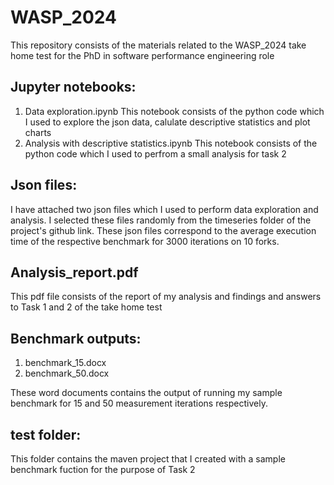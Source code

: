# WASP_2024
This repository consists of the materials related to the WASP_2024 take home test for the PhD in software performance engineering role

## Jupyter notebooks:

1. Data exploration.ipynb
   This notebook consists of the python code which I used to explore the json data, calulate descriptive statistics and plot charts
3. Analysis with descriptive statistics.ipynb
   This notebook consists of the python code which I used to perfrom a small analysis for task 2

## Json files:

I have attached two json files which I used to perform data exploration and analysis. I selected these files randomly from the timeseries folder of the project's github link. These json files correspond to the average execution time of the respective benchmark for 3000 iterations on 10 forks.

## Analysis_report.pdf

This pdf file consists of the report of my analysis and findings and answers to Task 1 and 2 of the take home test

## Benchmark outputs:

1. benchmark_15.docx
2. benchmark_50.docx

These word documents contains the output of running my sample benchmark for 15 and 50 measurement iterations respectively.

## test folder:

This folder contains the maven project that I created with a sample benchmark fuction for the purpose of Task 2
